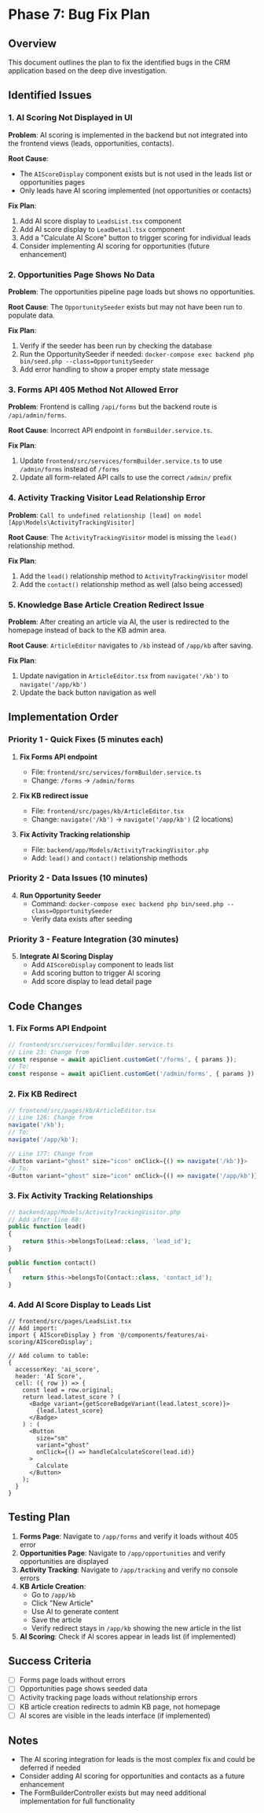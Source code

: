 # Phase 7: Bug Fix Plan

## Overview
This document outlines the plan to fix the identified bugs in the CRM application based on the deep dive investigation.

## Identified Issues

### 1. AI Scoring Not Displayed in UI
**Problem**: AI scoring is implemented in the backend but not integrated into the frontend views (leads, opportunities, contacts).

**Root Cause**: 
- The `AIScoreDisplay` component exists but is not used in the leads list or opportunities pages
- Only leads have AI scoring implemented (not opportunities or contacts)

**Fix Plan**:
1. Add AI score display to `LeadsList.tsx` component
2. Add AI score display to `LeadDetail.tsx` component  
3. Add a "Calculate AI Score" button to trigger scoring for individual leads
4. Consider implementing AI scoring for opportunities (future enhancement)

### 2. Opportunities Page Shows No Data
**Problem**: The opportunities pipeline page loads but shows no opportunities.

**Root Cause**: The `OpportunitySeeder` exists but may not have been run to populate data.

**Fix Plan**:
1. Verify if the seeder has been run by checking the database
2. Run the OpportunitySeeder if needed: `docker-compose exec backend php bin/seed.php --class=OpportunitySeeder`
3. Add error handling to show a proper empty state message

### 3. Forms API 405 Method Not Allowed Error
**Problem**: Frontend is calling `/api/forms` but the backend route is `/api/admin/forms`.

**Root Cause**: Incorrect API endpoint in `formBuilder.service.ts`.

**Fix Plan**:
1. Update `frontend/src/services/formBuilder.service.ts` to use `/admin/forms` instead of `/forms`
2. Update all form-related API calls to use the correct `/admin/` prefix

### 4. Activity Tracking Visitor Lead Relationship Error
**Problem**: `Call to undefined relationship [lead] on model [App\Models\ActivityTrackingVisitor]`

**Root Cause**: The `ActivityTrackingVisitor` model is missing the `lead()` relationship method.

**Fix Plan**:
1. Add the `lead()` relationship method to `ActivityTrackingVisitor` model
2. Add the `contact()` relationship method as well (also being accessed)

### 5. Knowledge Base Article Creation Redirect Issue
**Problem**: After creating an article via AI, the user is redirected to the homepage instead of back to the KB admin area.

**Root Cause**: `ArticleEditor` navigates to `/kb` instead of `/app/kb` after saving.

**Fix Plan**:
1. Update navigation in `ArticleEditor.tsx` from `navigate('/kb')` to `navigate('/app/kb')`
2. Update the back button navigation as well

## Implementation Order

### Priority 1 - Quick Fixes (5 minutes each)
1. **Fix Forms API endpoint** 
   - File: `frontend/src/services/formBuilder.service.ts`
   - Change: `/forms` → `/admin/forms`

2. **Fix KB redirect issue**
   - File: `frontend/src/pages/kb/ArticleEditor.tsx`
   - Change: `navigate('/kb')` → `navigate('/app/kb')` (2 locations)

3. **Fix Activity Tracking relationship**
   - File: `backend/app/Models/ActivityTrackingVisitor.php`
   - Add: `lead()` and `contact()` relationship methods

### Priority 2 - Data Issues (10 minutes)
4. **Run Opportunity Seeder**
   - Command: `docker-compose exec backend php bin/seed.php --class=OpportunitySeeder`
   - Verify data exists after seeding

### Priority 3 - Feature Integration (30 minutes)
5. **Integrate AI Scoring Display**
   - Add `AIScoreDisplay` component to leads list
   - Add scoring button to trigger AI scoring
   - Add score display to lead detail page

## Code Changes

### 1. Fix Forms API Endpoint
```typescript
// frontend/src/services/formBuilder.service.ts
// Line 23: Change from
const response = await apiClient.customGet('/forms', { params });
// To:
const response = await apiClient.customGet('/admin/forms', { params });
```

### 2. Fix KB Redirect
```typescript
// frontend/src/pages/kb/ArticleEditor.tsx
// Line 126: Change from
navigate('/kb');
// To:
navigate('/app/kb');

// Line 177: Change from
<Button variant="ghost" size="icon" onClick={() => navigate('/kb')}>
// To:
<Button variant="ghost" size="icon" onClick={() => navigate('/app/kb')}>
```

### 3. Fix Activity Tracking Relationships
```php
// backend/app/Models/ActivityTrackingVisitor.php
// Add after line 68:
public function lead()
{
    return $this->belongsTo(Lead::class, 'lead_id');
}

public function contact()
{
    return $this->belongsTo(Contact::class, 'contact_id');
}
```

### 4. Add AI Score Display to Leads List
```tsx
// frontend/src/pages/LeadsList.tsx
// Add import:
import { AIScoreDisplay } from '@/components/features/ai-scoring/AIScoreDisplay';

// Add column to table:
{
  accessorKey: 'ai_score',
  header: 'AI Score',
  cell: ({ row }) => {
    const lead = row.original;
    return lead.latest_score ? (
      <Badge variant={getScoreBadgeVariant(lead.latest_score)}>
        {lead.latest_score}
      </Badge>
    ) : (
      <Button 
        size="sm" 
        variant="ghost"
        onClick={() => handleCalculateScore(lead.id)}
      >
        Calculate
      </Button>
    );
  }
}
```

## Testing Plan

1. **Forms Page**: Navigate to `/app/forms` and verify it loads without 405 error
2. **Opportunities Page**: Navigate to `/app/opportunities` and verify opportunities are displayed
3. **Activity Tracking**: Navigate to `/app/tracking` and verify no console errors
4. **KB Article Creation**: 
   - Go to `/app/kb`
   - Click "New Article" 
   - Use AI to generate content
   - Save the article
   - Verify redirect stays in `/app/kb` showing the new article in the list
5. **AI Scoring**: Check if AI scores appear in leads list (if implemented)

## Success Criteria

- [ ] Forms page loads without errors
- [ ] Opportunities page shows seeded data
- [ ] Activity tracking page loads without relationship errors
- [ ] KB article creation redirects to admin KB page, not homepage
- [ ] AI scores are visible in the leads interface (if implemented)

## Notes

- The AI scoring integration for leads is the most complex fix and could be deferred if needed
- Consider adding AI scoring for opportunities and contacts as a future enhancement
- The FormBuilderController exists but may need additional implementation for full functionality 